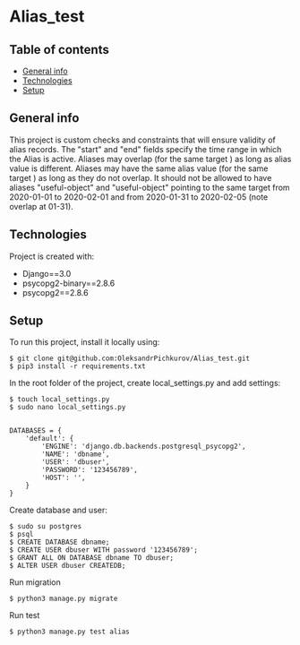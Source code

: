 # Alias_test
## Table of contents
* [General info](#general-info)
* [Technologies](#technologies)
* [Setup](#setup)

## General info
This project is custom checks and constraints that will ensure validity of alias records. 
The "start" and "end" fields specify the time range in which the Alias is active.
Aliases may overlap (for the same target​ ) as long as alias​ value is different.
Aliases may have the same alias​ value (for the same target​ ) as long as they do not overlap.
It should not be allowed to have aliases
"useful-object" and "useful-object" pointing to the same target​ from 2020-01-01​ to 2020-02-01
and from 2020-01-31​ to 2020-02-05​ (note overlap at 01-31​ ).
	
## Technologies
Project is created with:
* Django==3.0
* psycopg2-binary==2.8.6
* psycopg2==2.8.6

	
## Setup
To run this project, install it locally using:

```
$ git clone git@github.com:OleksandrPichkurov/Alias_test.git
$ pip3 install -r requirements.txt
```
In the root folder of the project, create local_settings.py and add settings:
```
$ touch local_settings.py
$ sudo nano local_settings.py


DATABASES = {
    'default': {
        'ENGINE': 'django.db.backends.postgresql_psycopg2',
        'NAME': 'dbname',
        'USER': 'dbuser',
        'PASSWORD': '123456789',
        'HOST': '',
    }
}

```
Create database and user:
```
$ sudo su postgres
$ psql
$ CREATE DATABASE dbname;
$ CREATE USER dbuser WITH password '123456789';
$ GRANT ALL ON DATABASE dbname TO dbuser;
$ ALTER USER dbuser CREATEDB;
```
Run migration
```
$ python3 manage.py migrate
```
Run test
```
$ python3 manage.py test alias
```